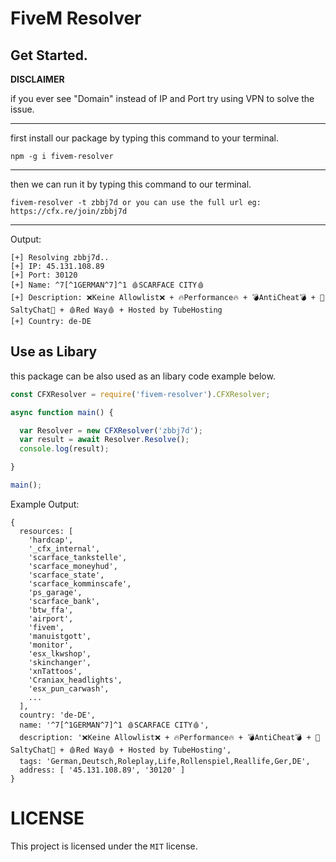 # FiveM Resolver

## Get Started.

**DISCLAIMER**

if you ever see "Domain" instead of IP and Port try using VPN to solve the issue.

---

first install our package by typing this command to your terminal.
```
npm -g i fivem-resolver
```

---

then we can run it by typing this command to our terminal.
```
fivem-resolver -t zbbj7d or you can use the full url eg: https://cfx.re/join/zbbj7d
```

---

Output:
```
[+] Resolving zbbj7d..
[+] IP: 45.131.108.89
[+] Port: 30120
[+] Name: ^7[^1GERMAN^7]^1 🩸SCARFACE CITY🩸
[+] Description: ❌Keine Allowlist❌ + 🔥Performance🔥 + 💣AntiCheat💣 + 🎤SaltyChat🎤 + 🩸Red Way🩸 + Hosted by TubeHosting
[+] Country: de-DE
```

## Use as Libary

this package can be also used as an libary code example below.

```javascript
const CFXResolver = require('fivem-resolver').CFXResolver;

async function main() {

  var Resolver = new CFXResolver('zbbj7d');
  var result = await Resolver.Resolve();
  console.log(result);

}

main();
```

Example Output:

```
{
  resources: [
    'hardcap',
    '_cfx_internal',
    'scarface_tankstelle',
    'scarface_moneyhud',
    'scarface_state',
    'scarface_komminscafe',
    'ps_garage',
    'scarface_bank',
    'btw_ffa',
    'airport',
    'fivem',
    'manuistgott',
    'monitor',
    'esx_lkwshop',
    'skinchanger',
    'xnTattoos',
    'Craniax_headlights',
    'esx_pun_carwash',
    ...
  ],
  country: 'de-DE',
  name: '^7[^1GERMAN^7]^1 🩸SCARFACE CITY🩸',
  description: '❌Keine Allowlist❌ + 🔥Performance🔥 + 💣AntiCheat💣 + 🎤SaltyChat🎤 + 🩸Red Way🩸 + Hosted by TubeHosting',
  tags: 'German,Deutsch,Roleplay,Life,Rollenspiel,Reallife,Ger,DE',
  address: [ '45.131.108.89', '30120' ]
}
```

# LICENSE

This project is licensed under the `MIT` license.
